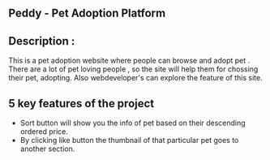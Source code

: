 ## Peddy - Pet Adoption Platform
## Description :
 This is a pet adoption website where people can browse and adopt pet . There are a lot of pet loving people , so the site will help them for chossing their pet, adopting. Also webdeveloper's can explore the feature of this site.
## 5 key features of the project
- Sort button will show you the info of pet based on their descending ordered price.
- By clicking like button the thumbnail of that particular pet goes to another section.

